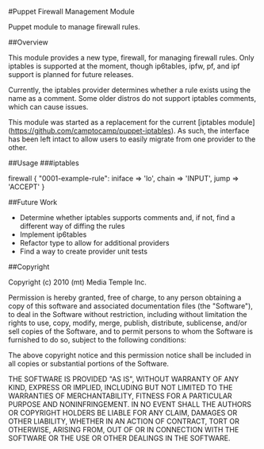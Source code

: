 #Puppet Firewall Management Module

Puppet module to manage firewall rules.

##Overview

This module provides a new type, firewall, for managing firewall rules. Only iptables is supported at the moment, though ip6tables, ipfw, pf, and ipf support is planned for future releases.

Currently, the iptables provider determines whether a rule exists using the name as a comment. Some older distros do not support iptables comments, which can cause issues.

This module was started as a replacement for the current [iptables module] (https://github.com/camptocamp/puppet-iptables). As such, the interface has been left intact to allow users to easily migrate from one provider to the other.

##Usage
###iptables

  firewall { "0001-example-rule":
    iniface => 'lo',
    chain   => 'INPUT',
    jump    => 'ACCEPT'
  }

##Future Work

- Determine whether iptables supports comments and, if not, find a different way of diffing the rules
- Implement ip6tables
- Refactor type to allow for additional providers
- Find a way to create provider unit tests

##Copyright

Copyright (c) 2010 (mt) Media Temple Inc.

Permission is hereby granted, free of charge, to any person obtaining a copy
of this software and associated documentation files (the "Software"), to deal
in the Software without restriction, including without limitation the rights
to use, copy, modify, merge, publish, distribute, sublicense, and/or sell
copies of the Software, and to permit persons to whom the Software is
furnished to do so, subject to the following conditions:

The above copyright notice and this permission notice shall be included in
all copies or substantial portions of the Software.

THE SOFTWARE IS PROVIDED "AS IS", WITHOUT WARRANTY OF ANY KIND, EXPRESS OR
IMPLIED, INCLUDING BUT NOT LIMITED TO THE WARRANTIES OF MERCHANTABILITY,
FITNESS FOR A PARTICULAR PURPOSE AND NONINFRINGEMENT. IN NO EVENT SHALL THE
AUTHORS OR COPYRIGHT HOLDERS BE LIABLE FOR ANY CLAIM, DAMAGES OR OTHER
LIABILITY, WHETHER IN AN ACTION OF CONTRACT, TORT OR OTHERWISE, ARISING FROM,
OUT OF OR IN CONNECTION WITH THE SOFTWARE OR THE USE OR OTHER DEALINGS IN
THE SOFTWARE.
